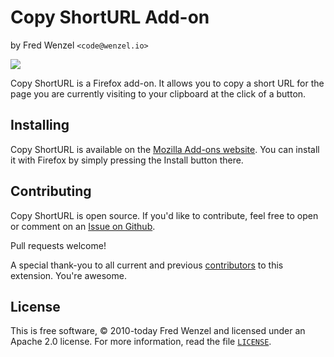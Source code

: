 # Copy ShortURL Add-on
by Fred Wenzel ``<code@wenzel.io>``

![](./copy-shorturl.png)

Copy ShortURL is a Firefox add-on. It allows you to copy a short URL for the page you are currently visiting to your clipboard at the click of a button.

## Installing
Copy ShortURL is available on the [Mozilla Add-ons website](https://addons.mozilla.org/addon/copy-shorturl/). You can install it with Firefox by simply pressing the Install button there.

## Contributing
Copy ShortURL is open source. If you'd like to contribute, feel free to open or comment on an [Issue on Github](https://github.com/fwenzel/copy-shorturl/issues).

Pull requests welcome!

A special thank-you to all current and previous [contributors](https://github.com/fwenzel/copy-shorturl/graphs/contributors) to this extension. You're awesome.

## License
This is free software, &copy; 2010-today Fred Wenzel and licensed under an Apache 2.0 license. For more information, read the file [`LICENSE`](./LICENSE).
